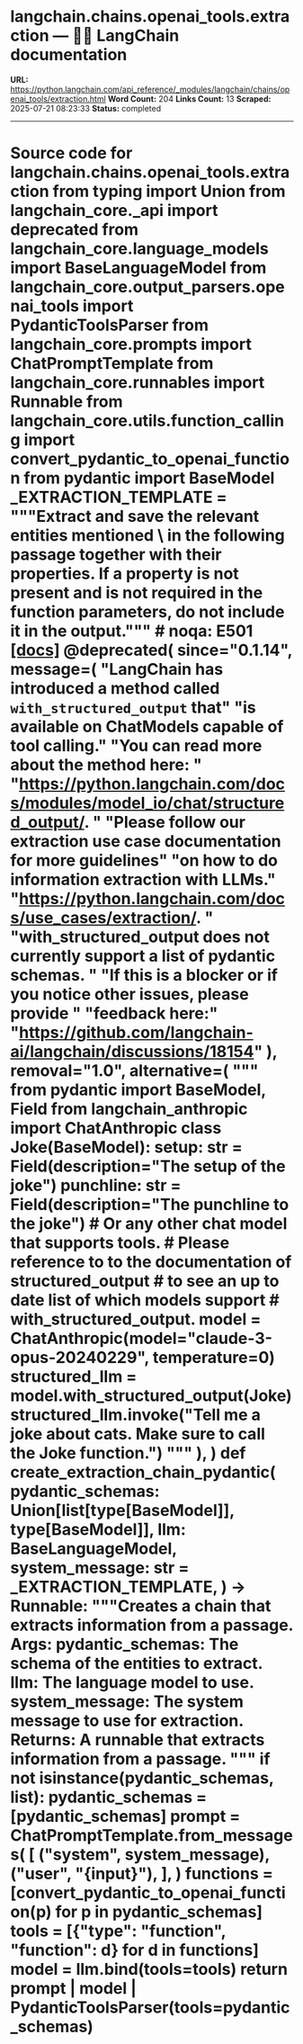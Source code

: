 # langchain.chains.openai_tools.extraction — 🦜🔗 LangChain  documentation

**URL:** https://python.langchain.com/api_reference/_modules/langchain/chains/openai_tools/extraction.html
**Word Count:** 204
**Links Count:** 13
**Scraped:** 2025-07-21 08:23:33
**Status:** completed

---

# Source code for langchain.chains.openai\_tools.extraction               from typing import Union          from langchain_core._api import deprecated     from langchain_core.language_models import BaseLanguageModel     from langchain_core.output_parsers.openai_tools import PydanticToolsParser     from langchain_core.prompts import ChatPromptTemplate     from langchain_core.runnables import Runnable     from langchain_core.utils.function_calling import convert_pydantic_to_openai_function     from pydantic import BaseModel          _EXTRACTION_TEMPLATE = """Extract and save the relevant entities mentioned \     in the following passage together with their properties.          If a property is not present and is not required in the function parameters, do not include it in the output."""  # noqa: E501                              [[docs]](https://python.langchain.com/api_reference/langchain/chains/langchain.chains.openai_tools.extraction.create_extraction_chain_pydantic.html#langchain.chains.openai_tools.extraction.create_extraction_chain_pydantic)     @deprecated(         since="0.1.14",         message=(             "LangChain has introduced a method called `with_structured_output` that"             "is available on ChatModels capable of tool calling."             "You can read more about the method here: "             "<https://python.langchain.com/docs/modules/model_io/chat/structured_output/>. "             "Please follow our extraction use case documentation for more guidelines"             "on how to do information extraction with LLMs."             "<https://python.langchain.com/docs/use_cases/extraction/>. "             "with_structured_output does not currently support a list of pydantic schemas. "             "If this is a blocker or if you notice other issues, please provide "             "feedback here:"             "<https://github.com/langchain-ai/langchain/discussions/18154>"         ),         removal="1.0",         alternative=(             """                 from pydantic import BaseModel, Field                 from langchain_anthropic import ChatAnthropic                      class Joke(BaseModel):                     setup: str = Field(description="The setup of the joke")                     punchline: str = Field(description="The punchline to the joke")                      # Or any other chat model that supports tools.                 # Please reference to to the documentation of structured_output                 # to see an up to date list of which models support                 # with_structured_output.                 model = ChatAnthropic(model="claude-3-opus-20240229", temperature=0)                 structured_llm = model.with_structured_output(Joke)                 structured_llm.invoke("Tell me a joke about cats.                     Make sure to call the Joke function.")                 """         ),     )     def create_extraction_chain_pydantic(         pydantic_schemas: Union[list[type[BaseModel]], type[BaseModel]],         llm: BaseLanguageModel,         system_message: str = _EXTRACTION_TEMPLATE,     ) -> Runnable:         """Creates a chain that extracts information from a passage.              Args:             pydantic_schemas: The schema of the entities to extract.             llm: The language model to use.             system_message: The system message to use for extraction.              Returns:             A runnable that extracts information from a passage.         """         if not isinstance(pydantic_schemas, list):             pydantic_schemas = [pydantic_schemas]         prompt = ChatPromptTemplate.from_messages(             [                 ("system", system_message),                 ("user", "{input}"),             ],         )         functions = [convert_pydantic_to_openai_function(p) for p in pydantic_schemas]         tools = [{"type": "function", "function": d} for d in functions]         model = llm.bind(tools=tools)         return prompt | model | PydanticToolsParser(tools=pydantic_schemas)